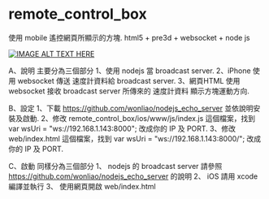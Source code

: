 remote_control_box
==================

使用 mobile 遙控網頁所顯示的方塊. html5 + pre3d + websocket + node js

[![IMAGE ALT TEXT HERE](http://img.youtube.com/vi/-qqQIr7wij4/0.jpg)](http://www.youtube.com/watch?v=-qqQIr7wij4)


A、說明
  主要分為三個部分
  1、使用 nodejs 當 broadcast server.
  2、iPhone 使用 websocket 傳送 速度計資料給 broadcast server.
  3、網頁HTML 使用 websocket 接收 broadcast server 所傳來的 速度計資料 顯示方塊運動方向.
  
B、設定
  1、下載 https://github.com/wonliao/nodejs_echo_server 並依說明安裝及啟動.
  2、修改 remote_control_box/ios/www/js/index.js 這個檔案，找到 var wsUri = "ws://192.168.1.143:8000"; 改成你的 IP 及 PORT.
  3、修改 web/index.html 這個檔案，找到 var wsUri = "ws://192.168.1.143:8000/"; 改成你的 IP 及 PORT.
  
C、啟動
  同樣分為三個部分
  1、 nodejs 的 broadcast server 請參照 https://github.com/wonliao/nodejs_echo_server 的說明
  2、 iOS 請用 xcode 編譯並執行
  3、 使用網頁開啟 web/index.html
